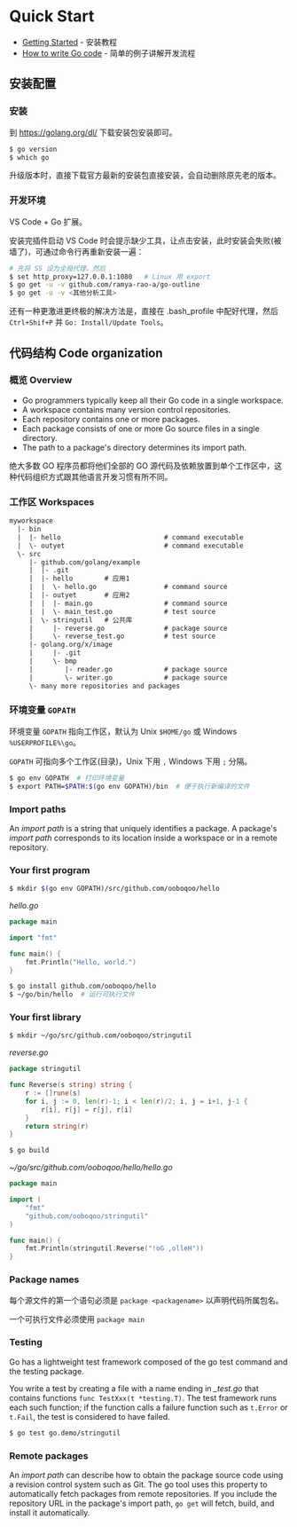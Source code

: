 # Quick Start

* [Getting Started](https://golang.org/doc/install) - 安装教程
* [How to write Go code](https://golang.org/doc/code.html) - 简单的例子讲解开发流程

## 安装配置

### 安装

到 https://golang.org/dl/ 下载安装包安装即可。

```bash
$ go version
$ which go
```

升级版本时，直接下载官方最新的安装包直接安装，会自动删除原先老的版本。

### 开发环境

VS Code + Go 扩展。

安装完插件启动 VS Code 时会提示缺少工具，让点击安装，此时安装会失败(被墙了)，可通过命令行再重新安装一遍：

```bash
# 先将 SS 设为全局代理，然后
$ set http_proxy=127.0.0.1:1080   # Linux 用 export
$ go get -u -v github.com/ramya-rao-a/go-outline
$ go get -u -v <其他分析工具>
```

还有一种更激进更终极的解决方法是，直接在 .bash_profile 中配好代理，然后 `Ctrl+Shif+P` 并 `Go: Install/Update Tools`。


## 代码结构 Code organization

### 概览 Overview

* Go programmers typically keep all their Go code in a single workspace.
* A workspace contains many version control repositories.
* Each repository contains one or more packages.
* Each package consists of one or more Go source files in a single directory.
* The path to a package's directory determines its import path.

绝大多数 GO 程序员都将他们全部的 GO 源代码及依赖放置到单个工作区中，这种代码组织方式跟其他语言开发习惯有所不同。

### 工作区 Workspaces

```txt
myworkspace
  |- bin
  |  |- hello                          # command executable
  |  \- outyet                         # command executable
  \- src
     |- github.com/golang/example
     |  |- .git
     |  |- hello        # 应用1
     |  |  \- hello.go                 # command source
     |  |- outyet       # 应用2
     |  |  |- main.go                  # command source
     |  |  \- main_test.go             # test source
     |  \- stringutil   # 公共库
     |     |- reverse.go               # package source
     |     \- reverse_test.go          # test source
     |- golang.org/x/image
     |     |- .git
     |     \- bmp
     |        |- reader.go             # package source
     |        \- writer.go             # package source
     \- many more repositories and packages
```

### 环境变量 `GOPATH`

环境变量 `GOPATH` 指向工作区，默认为 Unix `$HOME/go` 或 Windows `%USERPROFILE%\go`。

`GOPATH` 可指向多个工作区(目录)，Unix 下用 `,` Windows 下用 `;` 分隔。

```bash
$ go env GOPATH  # 打印环境变量
$ export PATH=$PATH:$(go env GOPATH)/bin  # 便于执行新编译的文件
```

### Import paths

An _import path_ is a string that uniquely identifies a package. A package's _import path_ corresponds to its location inside a workspace or in a remote repository.

### Your first program

```bash
$ mkdir $(go env GOPATH)/src/github.com/ooboqoo/hello
```

_hello.go_

```go
package main

import "fmt"

func main() {
    fmt.Println("Hello, world.")
}
```

```bash
$ go install github.com/ooboqoo/hello
$ ~/go/bin/hello  # 运行可执行文件
```

### Your first library

```bash
$ mkdir ~/go/src/github.com/ooboqoo/stringutil
```

_reverse.go_

```go
package stringutil

func Reverse(s string) string {
    r := []rune(s)
    for i, j := 0, len(r)-1; i < len(r)/2; i, j = i+1, j-1 {
        r[i], r[j] = r[j], r[i]
    }
    return string(r)
}
```

```bash
$ go build
```

_~/go/src/github.com/ooboqoo/hello/hello.go_

```go
package main

import (
    "fmt"
    "github.com/ooboqoo/stringutil"
)

func main() {
    fmt.Println(stringutil.Reverse("!oG ,olleH"))
}
```

### Package names

每个源文件的第一个语句必须是 `package <packagename>` 以声明代码所属包名。

一个可执行文件必须使用 `package main`

### Testing

Go has a lightweight test framework composed of the go test command and the testing package.

You write a test by creating a file with a name ending in *_test.go* that contains functions `func TestXxx(t *testing.T)`. The test framework runs each such function; if the function calls a failure function such as `t.Error` or `t.Fail`, the test is considered to have failed.

```bash
$ go test go.demo/stringutil
```

### Remote packages

An _import path_ can describe how to obtain the package source code using a revision control system such as Git. The go tool uses this property to automatically fetch packages from remote repositories. If you include the repository URL in the package's import path, `go get` will fetch, build, and install it automatically.










